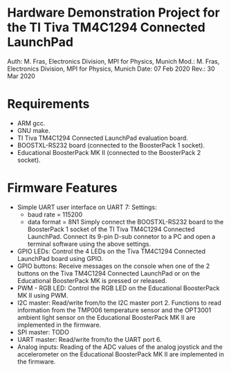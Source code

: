 Hardware Demonstration Project for the TI Tiva TM4C1294 Connected LaunchPad
===========================================================================
Auth: M. Fras, Electronics Division, MPI for Physics, Munich
Mod.: M. Fras, Electronics Division, MPI for Physics, Munich
Date: 07 Feb 2020
Rev.: 30 Mar 2020



Requirements
============
* ARM gcc.
* GNU make.
* TI Tiva TM4C1294 Connected LaunchPad evaluation board.
* BOOSTXL-RS232 board (connected to the BoosterPack 1 socket).
* Educational BoosterPack MK II (connected to the BoosterPack 2 socket).



Firmware Features
=================
* Simple UART user interface on UART 7:
  Settings:
  - baud rate = 115200
  - data format = 8N1
  Simply connect the BOOSTXL-RS232 board to the BoosterPack 1 socket of the TI
  Tiva TM4C1294 Connected LaunchPad. Connect its 9-pin D-sub connetor to a PC
  and open a terminal software using the above settings.
* GPIO LEDs:
  Control the 4 LEDs on the Tiva TM4C1294 Connected LaunchPad board using GPIO.
* GPIO buttons:
  Receive messages on the console when one of the 2 buttons on the Tiva
  TM4C1294 Connected LaunchPad or on the Educational BoosterPack MK is pressed
  or released.
* PWM - RGB LED:
  Control the RGB LED on the Educational BoosterPack MK II using PWM.
* I2C master:
  Read/write from/to the I2C master port 2.
  Functions to read information from the TMP006 temperature sensor and the
  OPT3001 ambient light sensor on the Educational BoosterPack MK II are
  implemented in the firmware.
* SPI master:
  TODO
* UART master:
  Read/write from/to the UART port 6.
* Analog inputs:
  Reading of the ADC values of the analog joystick and the accelerometer on the
  Educational BoosterPack MK II are implemented in the firmware.

